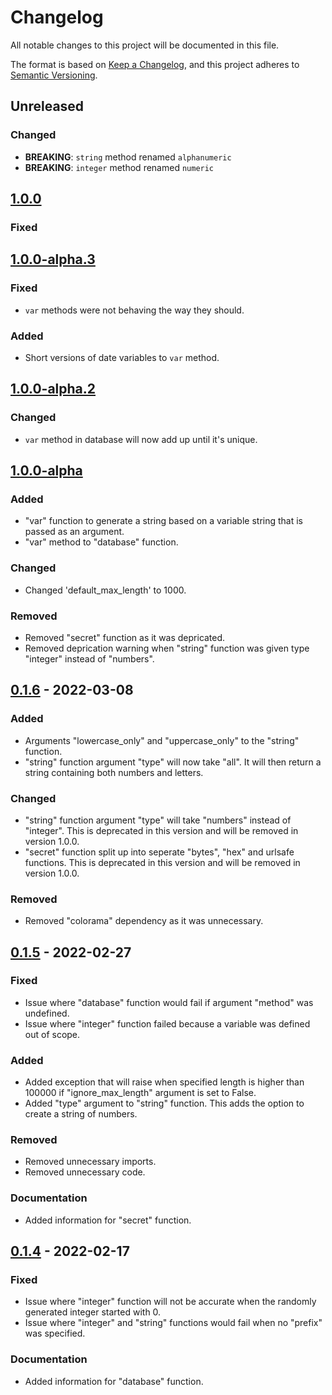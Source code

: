 # Changelog
All notable changes to this project will be documented in this file.

The format is based on [Keep a Changelog](https://keepachangelog.com/en/1.0.0/),
and this project adheres to [Semantic Versioning](https://semver.org/spec/v2.0.0.html).

## Unreleased
### Changed
- **BREAKING**: `string` method renamed `alphanumeric`
- **BREAKING**: `integer` method renamed `numeric`


## [1.0.0]
### Fixed

## [1.0.0-alpha.3]
### Fixed
- `var` methods were not behaving the way they should.

### Added
- Short versions of date variables to `var` method.

## [1.0.0-alpha.2]
### Changed
- `var` method in database will now add up until it's unique.

## [1.0.0-alpha]
### Added
- "var" function to generate a string based on a variable string that is passed as an argument.
- "var" method to "database" function.

### Changed
- Changed 'default_max_length' to 1000.

### Removed
- Removed "secret" function as it was depricated.
- Removed deprication warning when "string" function was given type "integer" instead of "numbers".

## [0.1.6] - 2022-03-08
### Added
- Arguments "lowercase_only" and "uppercase_only" to the "string" function.
- "string" function argument "type" will now take "all". It will then return a string containing both numbers and letters.

### Changed
- "string" function argument "type" will take "numbers" instead of "integer". This is deprecated in this version and will be removed in version 1.0.0.
- "secret" function split up into seperate "bytes", "hex" and urlsafe functions. This is deprecated in this version and will be removed in version 1.0.0.

### Removed
- Removed "colorama" dependency as it was unnecessary.

## [0.1.5] - 2022-02-27
### Fixed
- Issue where "database" function would fail if argument "method" was undefined.
- Issue where "integer" function failed because a variable was defined out of scope.

### Added
- Added exception that will raise when specified length is higher than 100000 if "ignore_max_length" argument is set to False.
- Added "type" argument to "string" function. This adds the option to create a string of numbers.

### Removed
- Removed unnecessary imports.
- Removed unnecessary code.

### Documentation
- Added information for "secret" function.

## [0.1.4] - 2022-02-17
### Fixed
- Issue where "integer" function will not be accurate when the randomly generated integer started with 0.
- Issue where "integer" and "string" functions would fail when no "prefix" was specified.

### Documentation
- Added information for "database" function.

[unreleased]: https://github.com/w-kuipers/simpleuid/compare/v1.0.0...HEAD
[1.0.0]: https://github.com/w-kuipers/simpleuid/compare/v0.1.6...v1.0.0
[1.0.0-alpha.3]: https://github.com/w-kuipers/simpleuid/compare/v0.1.6...v1.0.0-alpha.3
[1.0.0-alpha.2]: https://github.com/w-kuipers/simpleuid/compare/v0.1.6...v1.0.0-alpha.2
[1.0.0-alpha]: https://github.com/w-kuipers/simpleuid/compare/v0.1.6...v1.0.0-alpha
[0.1.6]: https://github.com/w-kuipers/simpleuid/compare/v0.1.5...v0.1.6
[0.1.5]: https://github.com/w-kuipers/simpleuid/compare/v0.1.4...v0.1.5
[0.1.4]: https://github.com/w-kuipers/simpleuid/compare/v0.1.3...v0.1.4
[0.0.1]: https://github.com/w-kuipers/simpleuid/releases/tag/v0.0.1

